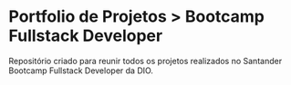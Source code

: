 # Portfolio de Projetos > Bootcamp Fullstack Developer
Repositório criado para reunir todos os projetos realizados no Santander Bootcamp Fullstack Developer da DIO.
